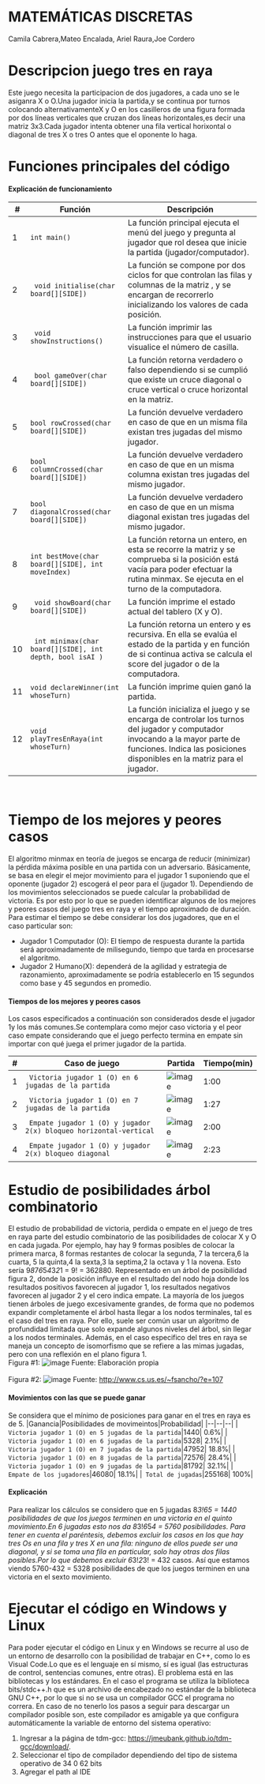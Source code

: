 # MATEMÁTICAS DISCRETAS
Camila Cabrera,Mateo Encalada, Ariel Raura,Joe Cordero

# Descripcion juego tres en raya
Este juego necesita la participacion de dos jugadores, a cada uno se le asiganra X o O.Una jugador inicia la partida,y se continua por turnos colocando alternativamenteX y O en los casilleros de una figura formada por dos líneas verticales que cruzan dos líneas horizontales,es decir una matriz 3x3.Cada jugador intenta obtener una fila vertical horixontal o diagonal de tres X o tres O antes que el oponente lo haga.
# Funciones principales del código
#### **Explicación de funcionamiento**
|#|Función|Descripción|
|--|--|--|
|1|` int main() `| La función principal ejecuta el menú del juego y pregunta al jugador que rol desea que inicie la partida (jugador/computador).|
|2|` void initialise(char board[][SIDE])`| La función se compone por dos ciclos for que controlan las filas y columnas de la matriz , y se encargan de recorrerlo inicializando los valores de cada posición.|
|3|` void showInstructions()`|La función imprimir las instrucciones para que el usuario visualice el número de casilla.|
|4|` bool gameOver(char board[][SIDE])`| La función retorna verdadero o falso dependiendo si se cumplió que existe un cruce diagonal o cruce vertical o cruce horizontal en la matriz.|
|5|` bool rowCrossed(char board[][SIDE]) `| La función devuelve verdadero en caso de que en un misma fila existan tres jugadas del mismo jugador.|
|6|` bool columnCrossed(char board[][SIDE]) `| La función devuelve verdadero en caso de que en un misma columna existan tres jugadas del mismo jugador.|
|7|` bool diagonalCrossed(char board[][SIDE]) `| La función devuelve verdadero en caso de que en un misma diagonal existan tres jugadas del mismo jugador.|
|8|` int bestMove(char board[][SIDE], int moveIndex) `| La función retorna un entero, en esta se recorre la matriz y se comprueba si la posición está vacía para poder efectuar la rutina minmax. Se ejecuta en el turno de la computadora. |
|9|` void showBoard(char board[][SIDE])`| La función imprime el estado actual del tablero (X y O).|
|10|` int minimax(char board[][SIDE], int depth, bool isAI )`| La función retorna un entero	y es recursiva. En ella se evalúa el estado de la partida y en función de si continua activa se calcula el score del jugador o de la computadora. |
|11|` void declareWinner(int whoseTurn) `| La función imprime quien ganó la partida.|
|12|` void playTresEnRaya(int whoseTurn) `| La función inicializa el juego y se encarga de controlar los turnos del jugador y computador invocando a la mayor parte de funciones. Indica las posiciones disponibles en la matriz para el jugador. |

<br/>

# Tiempo de los mejores y peores casos 
El algoritmo minmax en teoría de juegos se encarga de reducir (minimizar) la pérdida máxima posible en una partida con un adversario. Básicamente, se basa en elegir el mejor movimiento para el jugador 1 suponiendo que el oponente (jugador 2) escogerá el peor para el (jugador 1). Dependiendo de los movimientos seleccionados se puede calcular la probabilidad de victoria. Es por esto por lo que se pueden identificar algunos de los mejores y peores casos del juego tres en raya y el tiempo aproximado de duración. Para estimar el tiempo se debe considerar los dos jugadores, que en el caso particular son:
* Jugador 1 Computador (O): El tiempo de respuesta durante la partida será aproximadamente de milisegundo, tiempo que tarda en procesarse el algoritmo.
* Jugador 2 Humano(X): dependerá de la agilidad y estrategia de razonamiento, aproximadamente se podría establecerlo en 15 segundos como base y 45 segundos en promedio. 
#### **Tiempos de los mejores y peores casos**
Los casos especificados a continuación son considerados desde el jugador 1y los más comunes.Se contemplara como mejor caso victoria y el peor caso empate considerando que el juego perfecto termina en empate sin importar con qué juega el primer jugador de la partida.

|#|Caso de juego|Partida|Tiempo(min)|
|--|--|--|--|
|1|` Victoria jugador 1 (O) en 6 jugadas de la partida`|![image](https://user-images.githubusercontent.com/121684145/210283517-e380eb6a-536e-466f-b0a2-a9a64eb43413.png)| 1:00|
|2|` Victoria jugador 1 (O) en 7 jugadas de la partida`|![image](https://user-images.githubusercontent.com/121684145/210283525-4908d0b0-2333-4378-9aec-7ca298d7bb50.png)| 1:27|
|3|` Empate jugador 1 (O) y jugador 2(x) bloqueo horizontal-vertical`|![image](https://user-images.githubusercontent.com/121684145/210283550-2e1edb55-3891-49dc-aa63-8430c4b701c6.png)| 2:00|
|4|` Empate jugador 1 (O) y jugador 2(x) bloqueo diagonal`|![image](https://user-images.githubusercontent.com/121684145/210283553-1810c2bd-d3a2-4155-88fd-5feabc233675.png)| 2:23|

# Estudio de posibilidades árbol combinatorio 
El estudio de probabilidad de victoria, perdida o empate en el juego de tres en raya parte del estudio combinatorio de las posibilidades de colocar X y O en cada jugada. Por ejemplo, hay hay 9 formas posibles de colocar la primera marca, 8 formas restantes de colocar la segunda, 7 la tercera,6 la cuarta, 5 la quinta,4 la sexta,3 la septima,2 la octava y 1 la novena. Esto sería 9*8*7*6*5*4*3*2*1 = 9! = 362880. Representado en un árbol de posibilidad figura 2, donde la posición influye en el resultado del nodo hoja donde los resultados positivos favorecen al jugador 1, los resultados negativos favorecen al jugador 2 y el cero indica empate. La mayoría de los juegos tienen árboles de juego excesivamente grandes, de forma que no podemos expandir completamente el árbol hasta llegar a los nodos terminales, tal es el caso del tres en raya. Por ello, suele ser común usar un algoritmo de profundidad limitada que solo expande algunos niveles del árbol, sin llegar a los nodos terminales. Además, en el caso especifico del tres en raya se maneja un concepto de isomorfismo que se refiere a las mimas jugadas, pero con una reflexión en el plano figura 1.
<br/>
Figura #1:
![image](https://user-images.githubusercontent.com/121684145/210283645-ec5d9348-49a7-4663-b30f-7b43ad0dc169.png)
Fuente: Elaboración propia
<br/><br/> 
Figura #2:
![image](https://user-images.githubusercontent.com/121684145/210283736-f8d73139-f751-4414-ad09-c7761d0ac59b.png)
Fuente: http://www.cs.us.es/~fsancho/?e=107
#### **Movimientos con las que se puede ganar**
Se considera que el mínimo de posiciones para ganar en el tres en raya es de 5.
|Ganancia|Posibilidades de movimeintos|Probabilidad|
|--|--|--|
|` Victoria jugador 1 (O) en 5 jugadas de la partida`|1440| 0.6%|
|` Victoria jugador 1 (O) en 6 jugadas de la partida`|5328| 2.1%|
|` Victoria jugador 1 (O) en 7 jugadas de la partida`|47952| 18.8%|
|` Victoria jugador 1 (O) en 8 jugadas de la partida`|72576| 28.4%|
|` Victoria jugador 1 (O) en 9 jugadas de la partida`|81792| 32.1%|
|` Empate de los jugadores`|46080| 18.1%|
|` Total de jugadas`|255168| 100%|
#### **Explicación**
Para realizar los cálculos se considero que en 5 jugadas 8*3!*6*5 = 1440 posibilidades de que los juegos terminen en una victoria en el quinto movimiento.En 6 jugadas esto nos da 8*3!*6*5*4 = 5760 posibilidades. Para tener en cuenta el paréntesis, debemos excluir los casos en los que hay tres Os en una fila y tres X en una fila: ninguno de ellos puede ser una diagonal, y si se toma una fila en particular, solo hay otras dos filas posibles.Por lo que debemos excluir 6*3!*2*3! = 432 casos. Así que estamos viendo 5760-432 = 5328 posibilidades de que los juegos terminen en una victoria en el sexto movimiento.
# Ejecutar el código en Windows y Linux 

Para poder ejecutar el código en Linux y en Windows se recurre al uso de un entorno de desarrollo con la posibilidad de trabajar en C++, como lo es Visual Code.Lo que es el lenguaje en sí mismo, sí es igual (las estructuras de control, sentencias comunes, entre otras). El problema está en las bibliotecas y los estándares. En el caso el programa se utiliza la biblioteca bits/stdc++.h que es un archivo de encabezado no estándar de la biblioteca GNU C++, por lo que si no se usa un compilador GCC el programa no correra. En caso de no tenerlo los pasos a seguir para descargar un compilador posible son, este compilador es amigable ya que configura automáticamente la variable de entorno del sistema operativo:
1.	Ingresar a la página de tdm-gcc: https://jmeubank.github.io/tdm-gcc/download/. 
2.	Seleccionar el tipo de compilador dependiendo del tipo de sistema operativo de 34 0 62 bits
3.	Agregar el path al IDE


